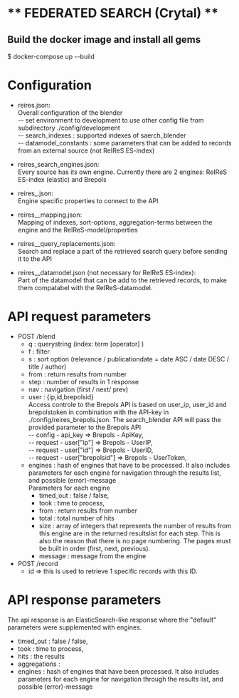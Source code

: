 # ** FEDERATED SEARCH (Crytal) **

## Build the docker image and install all gems
$ docker-compose up --build

# Configuration 
- reires.json:  
Overall configuration of the blender  
-- set environment to development to use other config file from subdirectory ./config/development  
-- search_indexes : supported indexes of saerch_blender  
-- datamodel_constants : some parameters that can be added to records from an external source (not ReIReS ES-index)  

- reires_search_engines.json:  
Every source has its own engine. Currently there are 2 engines: ReIReS ES-index (elastic) and Brepols  

- reires_<engine>.json:  
Engine specific properties to connect to the API  

- reires_<engine>_mapping.json:  
Mapping of indexes, sort-options, aggregation-terms between the engine and the ReIReS-model/properties  

- reires_<engine>_query_replacements.json:  
Search and replace a part of the retrieved search query before sending it to the API  

- reires_<engine>_datamodel.json (not necessary for ReIReS ES-index):  
Part of the datamodel that can be add to the retrieved records, to make them compatabel with the ReIReS-datamodel.  


# API request parameters
- POST /blend
   - q : querystring (index: term [operator] )
   - f : filter
   - s : sort option (relevance / publicationdate = date ASC / date DESC / title / author)
   - from : return results from number
   - step : number of results in 1 response
   - nav : navigation (first / next/ prev)
   - user : {ip,id,brepolsid}  
      Access controle to the Brepols API is based on user_ip, user_id and brepolstoken in combination with the API-key in ./config/reires_brepols.json. The search_blender API will pass the provided parameter to the Brepols API  
         -- config  - api_key =>  Brepols - ApiKey,  
         -- request - user["ip"] =>  Brepols - UserIP,   
         -- request - user["id"] =>  Brepols - UserID,  
         -- request - user["brepolsid"] => Brepols - UserToken,  
   - engines : hash of engines that have to be processed. It also includes parameters for each engine for navigation through the results list, and possible (error)-message   
   Parameters for each engine
      - timed_out : false / false,
      - took : time to process,
      - from : return results from number
      - total : total number of hits
      - size : array of integers that represents the number of results from this engine are in the returned resultslist for each step.
         This is also the reason that there is no page numbering. The pages must be built in order (first, next, previous).
      - message : message from the engine
 - POST /record
   - id => this is used to retrieve 1 specific records with this ID.

# API response parameters
The api response is an ElasticSearch-like response where the "default" parameters were supplemented with engines.
- timed_out : false / false, 
- took : time to process,
- hits : the results
- aggregations : 
- engines : hash of engines that have been processed. It also includes parameters for each engine for navigation through the results list, and possible (error)-message 

